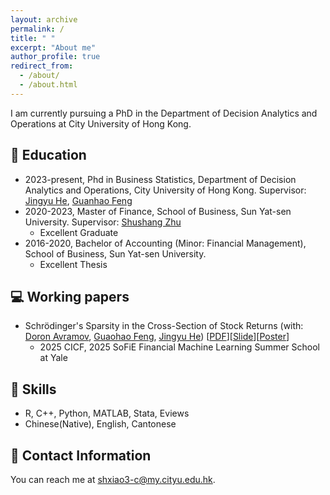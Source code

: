 ```yaml
---
layout: archive
permalink: /
title: " "
excerpt: "About me"
author_profile: true
redirect_from: 
  - /about/
  - /about.html
---
```

I am currently pursuing a PhD in the Department of Decision Analytics and Operations at City University of Hong Kong.

<!-- ## Research Interests

+ Bayesian Statistics, Asset Pricing, Financial Engineering -->

## 📖 Education

+ 2023-present, Phd in Business Statistics, Department of Decision Analytics and Operations, City University of Hong Kong. Supervisor: [Jingyu He](https://jingyuhe.com/), [Guanhao Feng](https://gavinfeng702.com/)
+ 2020-2023, Master of Finance, School of Business, Sun Yat-sen University. Supervisor: [Shushang Zhu](https://bus.sysu.edu.cn/en/teacher/ZhuShushang)
  + Excellent Graduate
+ 2016-2020, Bachelor of Accounting (Minor: Financial Management), School of Business, Sun Yat-sen University.
  + Excellent Thesis

## 💻 Working papers

+ Schrödinger's Sparsity in the Cross-Section of Stock Returns (with: [Doron Avramov](https://faculty.runi.ac.il/davramov/), [Guaohao Feng](https://gavinfeng702.com/), [Jingyu He](https://jingyuhe.com/)) [[PDF](https://papers.ssrn.com/sol3/papers.cfm?abstract_id=5370960)][[Slide](files/sparse/BayesIPCA_2507.pdf)][[Poster](files/sparse/Sparsity_poster_hkust.pdf)]
  + 2025 CICF, 2025 SoFiE Financial Machine Learning Summer School at Yale

<!-- 
+ Factors or Fake? A New Look at Anomalies and the Replication Crisis (with: [Siddhartha Chib](https://apps.olin.wustl.edu/faculty/chib/), [Lingxiao Zhao](http://zhaolingxiao.com/)) [Poster]-->
  <!-- + Best poster award  -->


<!-- ## Other Publications and working papers (before PhD)

+ __Xiao S.H.__, [Zhu S.S.](https://bus.sysu.edu.cn/en/teacher/ZhuShushang), [Wu Y.](https://www.stevens.edu/profile/ywu4). [Asset Securitization, Cross Holdings, and Systemic Risk in Banking.](https://doi.org/10.1016/j.jfs.2023.101140) Journal of Financial Stability (ABS 3*), 2023.

+ __Xiao S.H.*__, [Ma J.L.](https://cbds.gufe.edu.cn/info/1044/2255.htm), 信贷资产证券化、银行关联水平与系统性风险, 系统工程学报, Forthcoming.

+ [Li S.X.](https://business.xtu.edu.cn/index.jsp?cc=cshizidw&cd=teacher&ac=view&id=100315), [Pang X.C](https://fof.cityu.edu.mo/en/list-13/707), [Ma J.L.](https://cbds.gufe.edu.cn/info/1044/2255.htm), __Xiao S.H.__, [Zhu S.S.](https://bus.sysu.edu.cn/en/teacher/ZhuShushang) [地方政府隐性债务与银行体系系统性风险——基于地方融资平台视角的研究](https://kns.cnki.net/kcms/detail/11.2267.n.20240805.1740.008.html) 系统工程理论与实践, 2024.
+ __Xiao S.H.__ [Ma J.L.](https://cbds.gufe.edu.cn/info/1044/2255.htm), [Xia L.](https://bus.sysu.edu.cn/en/teacher/XiaLi), [Zhu S.S.*](https://bus.sysu.edu.cn/en/teacher/ZhuShushang) [Optimal Systemic Risk Bailout: A PGO Approach Based on Neural Network](http://arxiv.org/abs/2212.05235). -->

<!-- ## Miscellanea

+ You can find my GitHub page at [this location](https://github.com/SHXiao-Stella). -->

<!-- + For my original videos and more, you can visit my [Bilibili page](https://space.bilibili.com/388356166/video). -->

<!-- + My personal WeChat Official account is named "言书界." You can access it by clicking this [link](https://mp.weixin.qq.com/mp/profile_ext?action=home&__biz=MzI1NDU0MzI2Nw==&scene=117#wechat_redirect), copying and opening the website using WeChat. -->

## 🧰 Skills

+ R, C++, Python, MATLAB, Stata, Eviews
+ Chinese(Native), English, Cantonese

## 💬 Contact Information

You can reach me at <shxiao3-c@my.cityu.edu.hk>.
